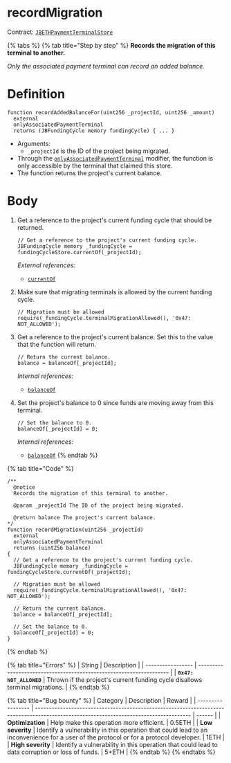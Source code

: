 # recordMigration

Contract: [`JBETHPaymentTerminalStore`](../)​‌

{% tabs %}
{% tab title="Step by step" %}
**Records the migration of this terminal to another.**

_Only the associated payment terminal can record an added balance._

# Definition

```solidity
function recordAddedBalanceFor(uint256 _projectId, uint256 _amount)
  external
  onlyAssociatedPaymentTerminal
  returns (JBFundingCycle memory fundingCycle) { ... }
```

* Arguments:
  * `_projectId` is the ID of the project being migrated.
* Through the [`onlyAssociatedPaymentTerminal`](../modifiers/onlyassociatedpaymentterminal.md) modifier, the function is only accessible by the terminal that claimed this store.
* The function returns the project's current balance.

# Body

1.  Get a reference to the project's current funding cycle that should be returned.

    ```solidity
    // Get a reference to the project's current funding cycle.
    JBFundingCycle memory _fundingCycle = fundingCycleStore.currentOf(_projectId);
    ```

    _External references:_

    * [`currentOf`](../../../jbfundingcyclestore/read/currentof.md)

2.  Make sure that migrating terminals is allowed by the current funding cycle.

    ```solidity
    // Migration must be allowed
    require(_fundingCycle.terminalMigrationAllowed(), '0x47: NOT_ALLOWED');
    ```

3.  Get a reference to the project's current balance. Set this to the value that the function will return.

    ```solidity
    // Return the current balance.
    balance = balanceOf[_projectId];
    ```

    _Internal references:_

    * [`balanceOf`](../properties/balanceof.md)

4.  Set the project's balance to 0 since funds are moving away from this terminal.

    ```solidity
    // Set the balance to 0.
    balanceOf[_projectId] = 0;
    ```

    _Internal references:_

    * [`balanceOf`](../properties/balanceof.md)
{% endtab %}

{% tab title="Code" %}
```solidity
/** 
  @notice
  Records the migration of this terminal to another.

  @param _projectId The ID of the project being migrated.

  @return balance The project's current balance.
*/
function recordMigration(uint256 _projectId)
  external
  onlyAssociatedPaymentTerminal
  returns (uint256 balance)
{
  // Get a reference to the project's current funding cycle.
  JBFundingCycle memory _fundingCycle = fundingCycleStore.currentOf(_projectId);

  // Migration must be allowed
  require(_fundingCycle.terminalMigrationAllowed(), '0x47: NOT_ALLOWED');

  // Return the current balance.
  balance = balanceOf[_projectId];

  // Set the balance to 0.
  balanceOf[_projectId] = 0;
}
```
{% endtab %}

{% tab title="Errors" %}
| String            | Description                                                         |
| ----------------- | ------------------------------------------------------------------- |
| **`0x47: NOT_ALLOWED`** | Thrown if the project's current funding cycle disallows terminal migrations. |
{% endtab %}

{% tab title="Bug bounty" %}
| Category          | Description                                                                                                                            | Reward |
| ----------------- | -------------------------------------------------------------------------------------------------------------------------------------- | ------ |
| **Optimization**  | Help make this operation more efficient.                                                                                               | 0.5ETH |
| **Low severity**  | Identify a vulnerability in this operation that could lead to an inconvenience for a user of the protocol or for a protocol developer. | 1ETH   |
| **High severity** | Identify a vulnerability in this operation that could lead to data corruption or loss of funds.                                        | 5+ETH  |
{% endtab %}
{% endtabs %}
